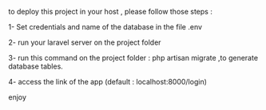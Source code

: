 to deploy this project in your host , please follow those steps : 

1- Set  credentials and name of the database in the file .env 

2- run your laravel server on the project folder

3- run this command on the project folder  : php artisan migrate    ,to generate database tables.

4- access the link of the app (default :   localhost:8000/login)


enjoy 
